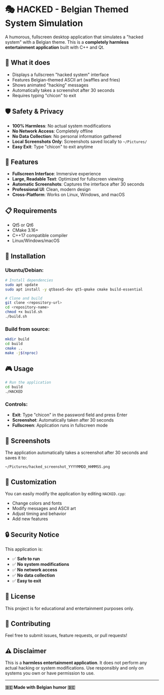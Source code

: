 # 🎭 HACKED - Belgian Themed System Simulation

A humorous, fullscreen desktop application that simulates a "hacked system" with a Belgian theme. This is a **completely harmless entertainment application** built with C++ and Qt.

## 🎯 **What it does**

- Displays a fullscreen "hacked system" interface
- Features Belgian-themed ASCII art (waffles and fries)
- Shows animated "hacking" messages
- Automatically takes a screenshot after 30 seconds
- Requires typing "chicon" to exit

## 🛡️ **Safety & Privacy**

- **100% Harmless**: No actual system modifications
- **No Network Access**: Completely offline
- **No Data Collection**: No personal information gathered
- **Local Screenshots Only**: Screenshots saved locally to `~/Pictures/`
- **Easy Exit**: Type "chicon" to exit anytime

## 🚀 **Features**

- **Fullscreen Interface**: Immersive experience
- **Large, Readable Text**: Optimized for fullscreen viewing
- **Automatic Screenshots**: Captures the interface after 30 seconds
- **Professional UI**: Clean, modern design
- **Cross-Platform**: Works on Linux, Windows, and macOS

## 📋 **Requirements**

- Qt5 or Qt6
- CMake 3.16+
- C++17 compatible compiler
- Linux/Windows/macOS

## 🔧 **Installation**

### **Ubuntu/Debian:**
```bash
# Install dependencies
sudo apt update
sudo apt install -y qtbase5-dev qt5-qmake cmake build-essential

# Clone and build
git clone <repository-url>
cd <repository-name>
chmod +x build.sh
./build.sh
```

### **Build from source:**
```bash
mkdir build
cd build
cmake ..
make -j$(nproc)
```

## 🎮 **Usage**

```bash
# Run the application
cd build
./HACKED
```

### **Controls:**
- **Exit**: Type "chicon" in the password field and press Enter
- **Screenshot**: Automatically taken after 30 seconds
- **Fullscreen**: Application runs in fullscreen mode

## 📸 **Screenshots**

The application automatically takes a screenshot after 30 seconds and saves it to:
```
~/Pictures/hacked_screenshot_YYYYMMDD_HHMMSS.png
```

## 🎨 **Customization**

You can easily modify the application by editing `HACKED.cpp`:
- Change colors and fonts
- Modify messages and ASCII art
- Adjust timing and behavior
- Add new features

## 🔒 **Security Notice**

This application is:
- ✅ **Safe to run**
- ✅ **No system modifications**
- ✅ **No network access**
- ✅ **No data collection**
- ✅ **Easy to exit**

## 📄 **License**

This project is for educational and entertainment purposes only.

## 🤝 **Contributing**

Feel free to submit issues, feature requests, or pull requests!

## ⚠️ **Disclaimer**

This is a **harmless entertainment application**. It does not perform any actual hacking or system modifications. Use responsibly and only on systems you own or have permission to use.

---

**🇧🇪 Made with Belgian humor 🇧🇪** 